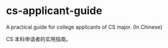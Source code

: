 # cs-applicant-guide

A practical guide for college applicants of CS major. (In Chinese)

CS 本科申请者的实用指南。